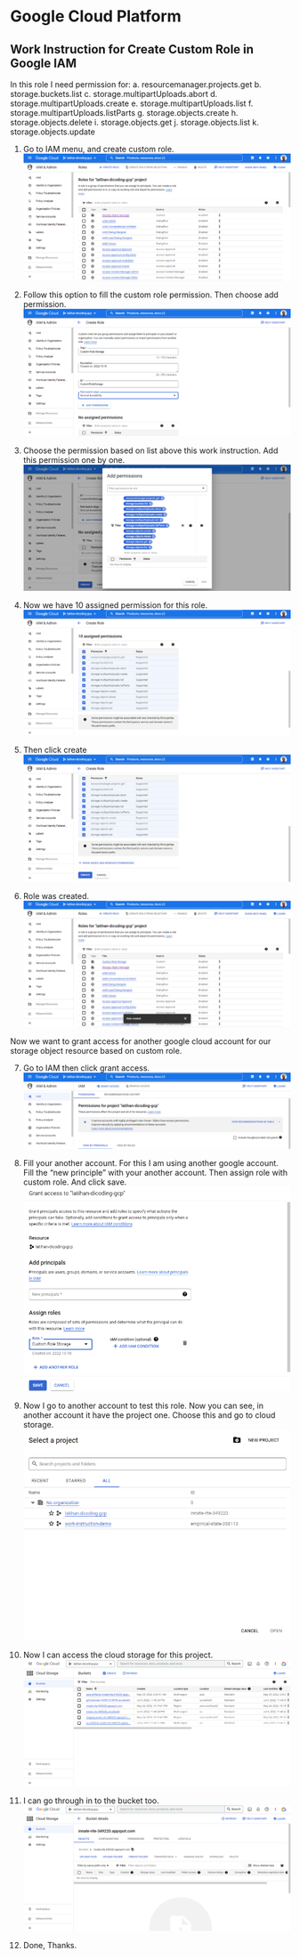 # Google Cloud Platform

## Work Instruction for Create Custom Role in Google IAM

In this role I need permission for:
a.	resourcemanager.projects.get
b.	storage.buckets.list
c.	storage.multipartUploads.abort
d.	storage.multipartUploads.create
e.	storage.multipartUploads.list
f.	storage.multipartUploads.listParts
g.	storage.objects.create
h.	storage.objects.delete
i.	storage.objects.get
j.	storage.objects.list
k.	storage.objects.update

1. Go to IAM menu, and create custom role. 
<br> ![Capture](Material/1.png) <br>

2. Follow this option to fill the custom role permission. Then choose add permission.
<br> ![Capture](Material/2.png) <br>

3. Choose the permission based on list above this work instruction. Add this permission one by one.
<br> ![Capture](Material/3.png) <br>

4. Now we have 10 assigned permission for this role.
<br> ![Capture](Material/4.png) <br>

5. Then click create
<br> ![Capture](Material/5.png) <br>

6. Role was created.
<br> ![Capture](Material/6.png) <br>

Now we want to grant access for another google cloud account for our storage object resource based on custom role.

7. Go to IAM then click grant access.
<br> ![Capture](Material/7.png) <br>

8. Fill your another account. For this I am using another google account. Fill the “new principle” with your another account. Then assign role with custom role. And click save.
<br> ![Capture](Material/8.png) <br>

9. Now I go to another account to test this role. Now you can see, in another account it have the project one. Choose this and go to cloud storage.
<br> ![Capture](Material/9.png) <br>

10. Now I can access the cloud storage for this project.
<br> ![Capture](Material/10.png) <br>

11. I can go through in to the bucket too.
<br> ![Capture](Material/11.png) <br>

12. Done, Thanks.

